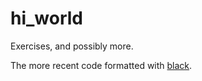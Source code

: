 # hi_world
Exercises, and possibly more.

The more recent code formatted with [black](https://github.com/psf/black).
